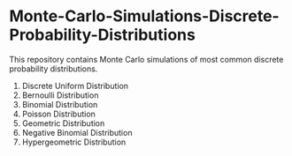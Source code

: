# Monte-Carlo-Simulations-Discrete-Probability-Distributions
This repository contains Monte Carlo simulations of most common discrete probability distributions.

1. Discrete Uniform Distribution
2. Bernoulli Distribution
3. Binomial Distribution
4. Poisson Distribution
5. Geometric Distribution
6. Negative Binomial Distribution
7. Hypergeometric Distribution
